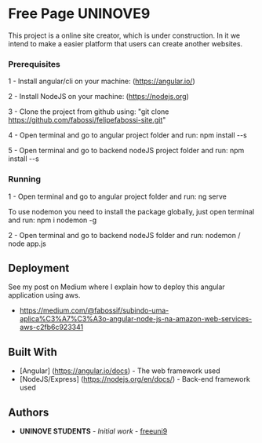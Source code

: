 # Free Page UNINOVE9

This project is a online site creator, which is under construction.
In it we intend to make a easier platform that users can create another websites.


### Prerequisites

1 - Install angular/cli on your machine: (https://angular.io/)

2 - Install NodeJS on your machine: (https://nodejs.org)

3 - Clone the project from github using: "git clone https://github.com/fabossi/felipefabossi-site.git"

4 - Open terminal and go to angular project folder and run: npm install --s

5 - Open terminal and go to backend nodeJS project folder and run: npm install --s

### Running

1 - Open terminal and go to angular project folder and run: ng serve

To use nodemon you need to install the package globally, just open terminal and run: npm i nodemon -g 

2 - Open terminal and go to backend nodeJS folder and run: nodemon / node app.js


## Deployment

See my post on Medium where I explain how to deploy this angular application using aws.

* https://medium.com/@fabossif/subindo-uma-aplica%C3%A7%C3%A3o-angular-node-js-na-amazon-web-services-aws-c2fb6c923341

## Built With

* [Angular] (https://angular.io/docs) - The web framework used
* [NodeJS/Express] (https://nodejs.org/en/docs/) - Back-end framework used 


## Authors

* **UNINOVE STUDENTS** - *Initial work* - [freeuni9](https://github.com/fabossi/felipefabossi-site/)
